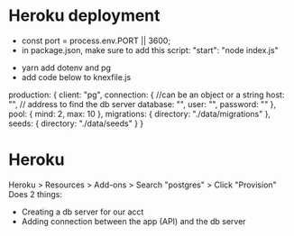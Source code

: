 # Heroku deployment

- const port = process.env.PORT || 3600;
- in package.json, make sure to add this script: "start": "node index.js"

* yarn add dotenv and pg
* add code below to knexfile.js

production: {
client: "pg",
connection: {
//can be an object or a string
host: "", // address to find the db server
database: "",
user: "",
password: ""
},
pool: {
mind: 2,
max: 10
},
migrations: {
directory: "./data/migrations"
},
seeds: {
directory: "./data/seeds"
}
}

# Heroku

Heroku > Resources > Add-ons > Search "postgres" > Click "Provision"
Does 2 things:

- Creating a db server for our acct
- Adding connection between the app (API) and the db server
